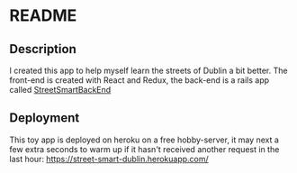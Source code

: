 # README

## Description
I created this app to help myself learn the streets of Dublin a bit better. The front-end is created with React and Redux, the back-end is a rails app called [StreetSmartBackEnd](https://github.com/wardch/StreetSmartBackEnd)

## Deployment

This toy app is deployed on heroku on a free hobby-server, it may next a few extra seconds to warm up if it hasn't received another request in the last hour: https://street-smart-dublin.herokuapp.com/
